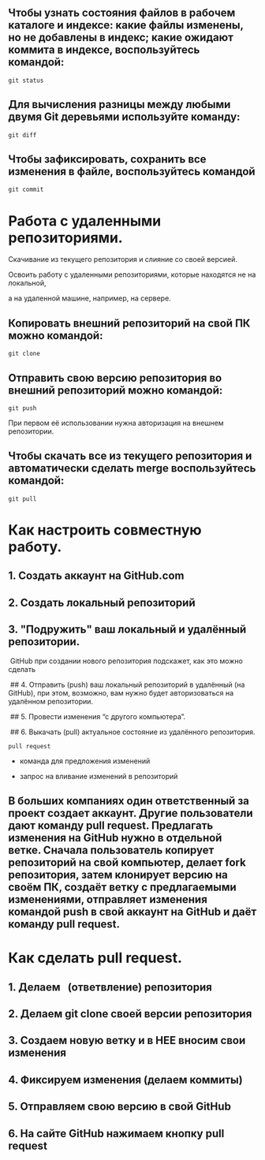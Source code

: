 ## Чтобы узнать состояния файлов в рабочем каталоге и индексе: какие файлы изменены, но не добавлены в индекс; какие ожидают коммита в индексе, воспользуйтесь командой:

```
git status
```

## Для вычисления разницы между любыми двумя Git деревьями используйте команду: 

```
git diff
```
## Чтобы зафиксировать, сохранить все изменения в файле, воспользуйтесь командой

```
git commit

```
# Работа с удаленными репозиториями.
Скачивание из текущего
репозитория и слияние со своей версией. 

Освоить работу с удаленными репозиториями, которые находятся не на локальной, 

а на удаленной машине, например, на сервере.

## Копировать внешний репозиторий на свой ПК можно командой:

```
git clone
```
## Отправить свою версию репозитория во внешний репозиторий можно командой:

```
git push
```

При первом её использовании нужна авторизация на внешнем репозитории.

## Чтобы скачать все из текущего репозитория и автоматически сделать merge воспользуйтесь командой:

```
git pull
```

# Как настроить совместную работу.

## 1. Создать аккаунт на GitHub.com

## 2. Создать локальный репозиторий

## 3. "Подружить" ваш локальный и удалённый репозитории. 

 GitHub при создании нового репозитория подскажет, как это можно сделать

 ## 4. Отправить (push) ваш локальный репозиторий в удалённый (на GitHub), при этом, возможно, вам нужно будет авторизоваться на удалённом репозитории.

 ## 5. Провести изменения “с другого компьютера”.

 ## 6. Выкачать (pull) актуальное состояние из удалённого репозитория.


```
pull request
```
- команда для предложения изменений

- запрос на вливание изменений в репозиторий

## В больших компаниях один ответственный за проект создает аккаунт. Другие пользователи дают команду pull request. Предлагать изменения на GitHub нужно в отдельной ветке. Сначала пользователь копирует репозиторий на свой компьютер, делает fork репозитория, затем клонирует версию на своём ПК, создаёт ветку с предлагаемыми изменениями, отправляет изменения командой push в свой аккаунт на GitHub и даёт команду pull request. 

# Как сделать pull request.

## 1. Делаем   (ответвление) репозитория 

## 2. Делаем git clone своей версии репозитория

## 3. Создаем новую ветку и в НЕЕ вносим свои изменения

## 4. Фиксируем изменения (делаем коммиты)

## 5. Отправляем свою версию в свой GitHub

## 6. На сайте GitHub нажимаем кнопку pull request